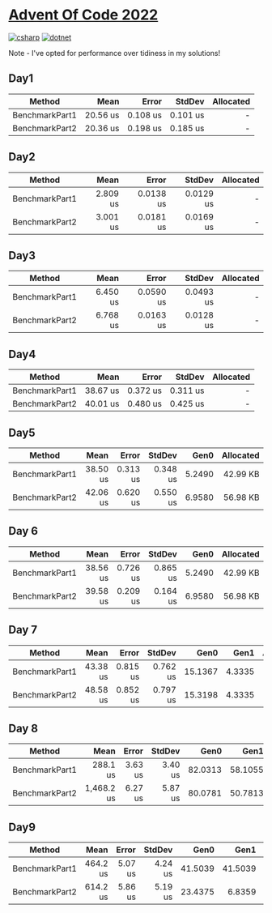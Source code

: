 # [Advent Of Code 2022](https://adventofcode.com/2022)

[![csharp](https://img.shields.io/badge/--512BD4?logo=csharp&logoColor=ffffff)](https://learn.microsoft.com/en-us/dotnet/csharp/)
[![dotnet](https://img.shields.io/badge/--512BD4?logo=.net&logoColor=ffffff)](https://dotnet.microsoft.com/)

Note - I've opted for performance over tidiness in my solutions!

## Day1
|         Method |     Mean |    Error |   StdDev | Allocated |
|--------------- |---------:|---------:|---------:|----------:|
| BenchmarkPart1 | 20.56 us | 0.108 us | 0.101 us |         - |
| BenchmarkPart2 | 20.36 us | 0.198 us | 0.185 us |         - |

## Day2
|         Method |     Mean |     Error |    StdDev | Allocated |
|--------------- |---------:|----------:|----------:|----------:|
| BenchmarkPart1 | 2.809 us | 0.0138 us | 0.0129 us |         - |
| BenchmarkPart2 | 3.001 us | 0.0181 us | 0.0169 us |         - |

## Day3
|         Method |     Mean |     Error |    StdDev | Allocated |
|--------------- |---------:|----------:|----------:|----------:|
| BenchmarkPart1 | 6.450 us | 0.0590 us | 0.0493 us |         - |
| BenchmarkPart2 | 6.768 us | 0.0163 us | 0.0128 us |         - |

## Day4
|         Method |     Mean |    Error |   StdDev | Allocated |
|--------------- |---------:|---------:|---------:|----------:|
| BenchmarkPart1 | 38.67 us | 0.372 us | 0.311 us |         - |
| BenchmarkPart2 | 40.01 us | 0.480 us | 0.425 us |         - |

## Day5
|         Method |     Mean |    Error |   StdDev |   Gen0 | Allocated |
|--------------- |---------:|---------:|---------:|-------:|----------:|
| BenchmarkPart1 | 38.50 us | 0.313 us | 0.348 us | 5.2490 |  42.99 KB |
| BenchmarkPart2 | 42.06 us | 0.620 us | 0.550 us | 6.9580 |  56.98 KB |

## Day 6
|         Method |     Mean |    Error |   StdDev |   Gen0 | Allocated |
|--------------- |---------:|---------:|---------:|-------:|----------:|
| BenchmarkPart1 | 38.56 us | 0.726 us | 0.865 us | 5.2490 |  42.99 KB |
| BenchmarkPart2 | 39.58 us | 0.209 us | 0.164 us | 6.9580 |  56.98 KB |

## Day 7
|         Method |     Mean |    Error |   StdDev |    Gen0 |   Gen1 | Allocated |
|--------------- |---------:|---------:|---------:|--------:|-------:|----------:|
| BenchmarkPart1 | 43.38 us | 0.815 us | 0.762 us | 15.1367 | 4.3335 | 123.75 KB |
| BenchmarkPart2 | 48.58 us | 0.852 us | 0.797 us | 15.3198 | 4.3335 | 125.38 KB |

## Day 8
|         Method |       Mean |   Error |  StdDev |    Gen0 |    Gen1 | Allocated |
|--------------- |-----------:|--------:|--------:|--------:|--------:|----------:|
| BenchmarkPart1 |   288.1 us | 3.63 us | 3.40 us | 82.0313 | 58.1055 | 673.26 KB |
| BenchmarkPart2 | 1,468.2 us | 6.27 us | 5.87 us | 80.0781 | 50.7813 | 664.35 KB |

## Day9
|         Method |     Mean |   Error |  StdDev |    Gen0 |    Gen1 |    Gen2 | Allocated |
|--------------- |---------:|--------:|--------:|--------:|--------:|--------:|----------:|
| BenchmarkPart1 | 464.2 us | 5.07 us | 4.24 us | 41.5039 | 41.5039 | 41.5039 | 364.92 KB |
| BenchmarkPart2 | 614.2 us | 5.86 us | 5.19 us | 23.4375 |  6.8359 |       - | 200.52 KB |
